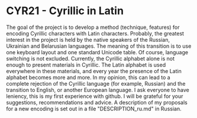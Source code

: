 # CYR21 - Cyrillic in Latin
The goal of the project is to develop a method (technique, features) for encoding Cyrillic characters with Latin characters. Probably, the greatest interest in the project is held by the native speakers of the Russian, Ukrainian and Belarusian languages.
The meaning of this transition is to use one keyboard layout and one standard Unicode table. Of course, language switching is not excluded.
Currently, the Cyrillic alphabet alone is not enough to present materials in Cyrillic. The Latin alphabet is used everywhere in these materials, and every year the presence of the Latin alphabet becomes more and more. In my opinion, this can lead to a complete rejection of the Cyrillic language (for example, Russian) and the transition to English, or another European language. 
I ask everyone to have leniency, this is my first experience with github. I will be grateful for your suggestions, recommendations and advice.
A description of my proposals for a new encoding is set out in a file "DESCRIPTION_ru.md" in Russian. 
